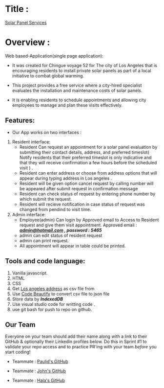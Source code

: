 # Title :
[Solar Panel Services]()
# Overview :
Web based-Application(single page application):
 * It was created for Chingue voyage 52 for The city of Los Angeles that is encouraging residents to install private solar panels as part of a local initiative to combat global warming.
 * This project provides a free service where a city-hired specialist evaluates the installation and maintenance costs of solar panels. 

 * It is enabling residents to schedule appointments and allowing city employees to manage and plan these visits effectively. 
## Features:
* Our App works on two interfaces :
1. Resident interface: 
   * Resident Can request an appointment for a solar panel evaluation by submitting their contact details, address, and preferred timeslot( Notify residents that their preferred timeslot is only indicative and that they will receive confirmation a few hours before the scheduled visit ) .
   * Resident can enter address or choose from address options that will appear during typing address in Los angeles .
   * Resident will be given option cancel request by calling number will be appeared after submit request in confirmation message
   * Resident can check status of request by entering phone number by which submit the request.
   * Resident will recieve notification in case status of request was changed from pendind to visit time. 
2. Admin interface: 
    * Employee(admin) Can login by Approved email to Access to Resident request and give them visit appointment.
    Approved email : ***admin@hotmail.com , password : 5465***
    * admin can edit status of resident request
    * admin can print request.
    * All appointment will appear in table could be printed.     

## Tools and code language:
   1. Vanilla javascript.
   2. HTML
   3. CSS
   4. Get [Los angeles address](https://catalog.data.gov/dataset/addresses-in-the-city-of-los-angeles/resource/d8bb845a-047a-43cb-bf30-565960c127b5?inner_span=True) as csv file from 
   5. Use  [Code Beautify](https://codebeautify.org/csv-to-json-converter#google_vignette) to convert csv file to json file
   6. Store data by ***IndexedDB***
   7. Use visual studio code for writting code .
   8. use git bash for push to repo on github.

   ## Our Team

Everyone on your team should add their name along with a link to their GitHub
& optionally their LinkedIn profiles below. Do this in Sprint #1 to validate
your repo access and to practice PR'ing with your team *before* you start
coding!

- Teammate : [Pauljd's GitHub](https://github.com/Pauljd1) 

- Teammate : [John's GitHub](https://github.com/Johnn78)

- Teammate : [Hala's GitHub](https://github.com/HalaM5) 